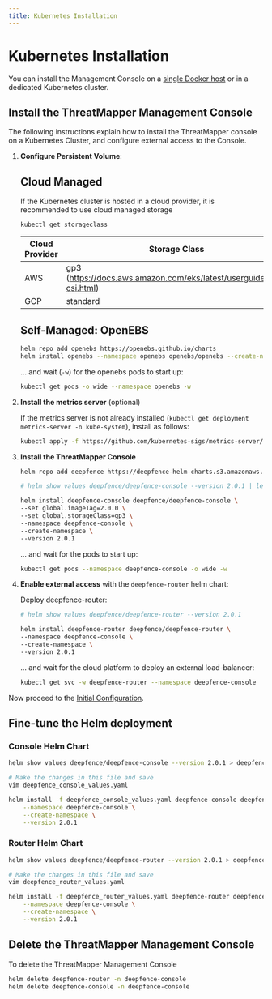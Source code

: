 ```yaml
---
title: Kubernetes Installation
---
```


# Kubernetes Installation

You can install the Management Console on a [single Docker host](docker) or in a dedicated Kubernetes cluster.

## Install the ThreatMapper Management Console

The following instructions explain how to install the ThreatMapper console on a Kubernetes Cluster, and configure external access to the Console.

1. **Configure Persistent Volume**:

   ## Cloud Managed

   If the Kubernetes cluster is hosted in a cloud provider, it is recommended to use cloud managed storage
    ```
    kubectl get storageclass
    ```
   | Cloud Provider | Storage Class                                                       |
   |----------------|---------------------------------------------------------------------|
   | AWS            | gp3 (https://docs.aws.amazon.com/eks/latest/userguide/ebs-csi.html) |
   | GCP            | standard                                                            |

   ## Self-Managed: OpenEBS

    ```bash
    helm repo add openebs https://openebs.github.io/charts
    helm install openebs --namespace openebs openebs/openebs --create-namespace
    ```

   ... and wait (```-w```) for the openebs pods to start up:

    ```bash
    kubectl get pods -o wide --namespace openebs -w
    ```

2. **Install the metrics server** (optional)

   If the metrics server is not already installed (```kubectl get deployment metrics-server -n kube-system```), install as follows:

    ```bash
    kubectl apply -f https://github.com/kubernetes-sigs/metrics-server/releases/latest/download/components.yaml
    ```

3. **Install the ThreatMapper Console**

    ```bash
    helm repo add deepfence https://deepfence-helm-charts.s3.amazonaws.com/threatmapper

    # helm show values deepfence/deepfence-console --version 2.0.1 | less

    helm install deepfence-console deepfence/deepfence-console \
    --set global.imageTag=2.0.0 \
    --set global.storageClass=gp3 \
    --namespace deepfence-console \
    --create-namespace \
    --version 2.0.1
    ```

   ... and wait for the pods to start up:

    ```bash
    kubectl get pods --namespace deepfence-console -o wide -w
    ```

4. **Enable external access** with the ```deepfence-router``` helm chart:

   Deploy deepfence-router:

    ```bash
    # helm show values deepfence/deepfence-router --version 2.0.1
   
    helm install deepfence-router deepfence/deepfence-router \
    --namespace deepfence-console \
    --create-namespace \
    --version 2.0.1
    ```

   ... and wait for the cloud platform to deploy an external load-balancer:

    ```bash
    kubectl get svc -w deepfence-router --namespace deepfence-console
    ```

Now proceed to the [Initial Configuration](initial-configuration).

## Fine-tune the Helm deployment

### Console Helm Chart

```bash
helm show values deepfence/deepfence-console --version 2.0.1 > deepfence_console_values.yaml

# Make the changes in this file and save
vim deepfence_console_values.yaml

helm install -f deepfence_console_values.yaml deepfence-console deepfence/deepfence-console \
    --namespace deepfence-console \
    --create-namespace \
    --version 2.0.1
```

### Router Helm Chart

```bash
helm show values deepfence/deepfence-router --version 2.0.1 > deepfence_router_values.yaml

# Make the changes in this file and save
vim deepfence_router_values.yaml

helm install -f deepfence_router_values.yaml deepfence-router deepfence/deepfence-router \
    --namespace deepfence-console \
    --create-namespace \
    --version 2.0.1
```

## Delete the ThreatMapper Management Console

To delete the ThreatMapper Management Console

   ```bash
   helm delete deepfence-router -n deepfence-console
   helm delete deepfence-console -n deepfence-console
   ```